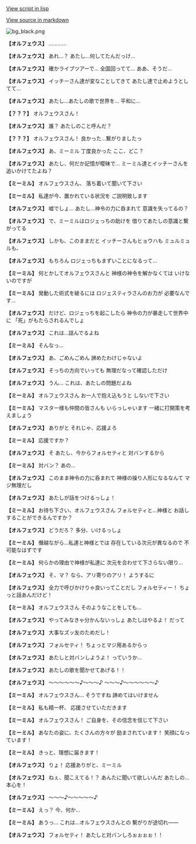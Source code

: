 [View script in lisp](../scripts/202292180.txt)

[View source in markdown](202292180.md)

![bg_black.png](../images/backgrounds/bg_black.png)

**【オルフェウス】**
…………

**【オルフェウス】**
あれ…？
あたし…何してたんだっけ…

**【オルフェウス】**
確かライブツアーで…
全国回ってて…
ああ、そうだ…

**【オルフェウス】**
イッチーさん達が変なことしてきて
あたし達で止めようとしてて…

**【オルフェウス】**
あたし…あたしの歌で世界を…
平和に…

**【？？？】**
オルフェウスさん！

**【オルフェウス】**
誰？
あたしのこと呼んだ？

**【？？？】**
オルフェウスさん！
良かった…繋がりましたっ

**【オルフェウス】**
あ、ミーミル
丁度良かった
ここ、どこ？

**【オルフェウス】**
あたし、何だか記憶が曖昧で…
ミーミル達とイッチーさんを
追いかけてたよね？

**【ミーミル】**
オルフェウスさん、
落ち着いて聞いて下さい

**【ミーミル】**
私達が今、置かれている状況を
ご説明致します

**【オルフェウス】**
嘘でしょ…
あたし…神令の力に呑まれて
意識を失ってるの？

**【オルフェウス】**
で、ミーミルはロジェっちの助けを
借りてあたしの意識と繋がってる

**【オルフェウス】**
しかも、このままだと
イッチーさんもヒョウハも
ミュルミュルも、

**【オルフェウス】**
もちろん
ロジェっちもまずいことになるって…

**【ミーミル】**
何とかしてオルフェウスさんと
神様の神令を解かなくては
いけないのですが

**【ミーミル】**
発動した術式を破るには
ロジェスティラさんのお力が
必要なんです…

**【オルフェウス】**
だけど、ロジェっちを起こしたら
神令の力が暴走して世界中に
「死」がもたらされるんでしょ

**【オルフェウス】**
これは…詰んでるよね

**【ミーミル】**
そんなっ…

**【オルフェウス】**
あ、ごめんごめん
諦めたわけじゃないよ

**【オルフェウス】**
そっちの方向でいっても
無理だなって確認しただけ

**【オルフェウス】**
うん…
これは、あたしの問題だよね

**【ミーミル】**
オルフェウスさん
お一人で抱え込もうと
しないで下さい

**【ミーミル】**
マスター様も仲間の皆さんも
いらっしゃいます
一緒に打開策を考えましょう

**【オルフェウス】**
ありがと
それじゃ、応援よろ

**【ミーミル】**
応援ですか？

**【オルフェウス】**
そ
あたし、今からフォルセティと
対バンするから

**【ミーミル】**
対バン？
あの…

**【オルフェウス】**
このまま神令の力に呑まれて
神様の操り人形になるなんて
マジ無理だし

**【オルフェウス】**
あたしが話をつけるっしょ！

**【ミーミル】**
お待ち下さい、オルフェウスさん
フォルセティと…神様と
お話しすることができるんですか？

**【オルフェウス】**
どうだろ？
多分、いけるっしょ

**【ミーミル】**
僭越ながら…私達と神様とでは
存在している次元が異なるので
不可能なはずです

**【ミーミル】**
何らかの理由で神様が私達に
次元を合わせて下さらない限り…

**【オルフェウス】**
そ、マ？
なら、アリ寄りのアリ！
ようするに

**【オルフェウス】**
全力で呼びかけりゃ良いってことだし
フォルセティー！
ちょっと話あんだけど！

**【ミーミル】**
オルフェウスさん
そのようなことをしても…

**【オルフェウス】**
やってみなきゃ分かんないっしょ
あたしはやるよ！
だって

**【オルフェウス】**
大事なズッ友のためだし！

**【オルフェウス】**
フォルセティ！
ちょっとマジ用あるからっ

**【オルフェウス】**
あたしと対バンしようよ！
っていうか…

**【オルフェウス】**
あたしの歌を聞かせてあげる！！

**【オルフェウス】**
～～～～～～♪～～～♪
～～～♪～～～～～～♪

**【ミーミル】**
オルフェウスさん…
そうですね
諦めてはいけません

**【ミーミル】**
私も精一杯、
応援させていただきます

**【ミーミル】**
オルフェウスさん！
ご自身を、その信念を信じて下さい

**【ミーミル】**
あなたの姿に、たくさんの方々が
励まされています！
笑顔になっています！

**【ミーミル】**
きっと、理想に届きます！

**【オルフェウス】**
りょ！
応援ありがと、ミーミル

**【オルフェウス】**
ねぇ、聞こえてる！？
あんたに聞いて欲しいんだ
あたしの…本心を！

**【オルフェウス】**
～～～♪～～～～～♪

**【ミーミル】**
えっ？
今、何か…

**【ミーミル】**
あうっ…
これは…オルフェウスさんとの
繋がりが途切れ――

**【オルフェウス】**
フォルセティ！
あたしと対バンしろぉぉぉぉ！！
